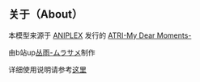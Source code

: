 ## 关于（About）

本模型来源于 [ANIPLEX](https://aniplex-exe.com/) 发行的 [ATRI-My Dear Moments-](https://atri-mdm.com/)

由b站up[丛雨-ムラサメ](https://space.bilibili.com/12351533)制作

详细使用说明请参考[这里](https://github.com/duanyhui/live2dDemo)



